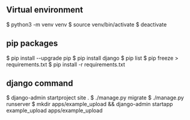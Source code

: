 ## Virtual environment
$ python3 -m venv venv
$ source venv/bin/activate
$ deactivate

## pip packages
$ pip install --upgrade pip
$ pip install django
$ pip list
$ pip freeze > requirements.txt
$ pip install -r requirements.txt

## django command
$ django-admin startproject site .
$ ./manage.py migrate
$ ./manage.py runserver
$ mkdir apps/example_upload && django-admin startapp example_upload apps/example_upload
